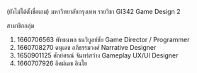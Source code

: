 (ยังไม่ได้ตั้งขื่อเกม)
มหาวิทยาลัยกรุงเทพ
รายวิชา GI342 Game Design 2

สามาชิกกลุ่ม
1. 1660706563 พัทธนพล ธนวิบูลย์ชัย Game Director / Programmer
2. 1660708270 ดนุเดช อภิธรรมวงศ์ Narrative Designer
3. 1650901125 ศักย์ศรณ์ จันทร์สว่าง Gameplay UX/UI Designer
4. 1660707926 อิศม์เดช อินใย
